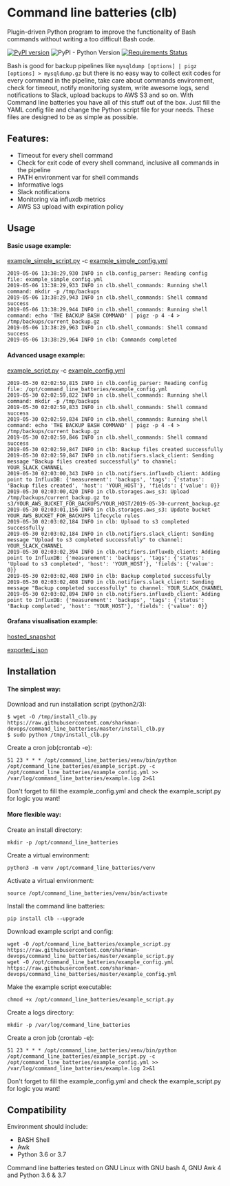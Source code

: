 # Command line batteries (clb)
Plugin-driven Python program to improve the functionality of Bash commands without writing a too difficult Bash code.

[![PyPI version](https://badge.fury.io/py/clb.svg)](https://badge.fury.io/py/clb)
![PyPI - Python Version](https://img.shields.io/pypi/pyversions/clb.svg)
[![Requirements Status](https://requires.io/github/sharkman-devops/command_line_batteries/requirements.svg?branch=master)](https://requires.io/github/sharkman-devops/command_line_batteries/requirements/?branch=master)

Bash is good for backup pipelines like `mysqldump [options] | pigz [options] > mysqldump.gz` but there is no easy way to collect exit codes for every command in the pipeline, take care about commands environment, check for timeout, notify monitoring system, write awesome logs, send notifications to Slack, upload backups to AWS S3 and so on. With Command line batteries you have all of this stuff out of the box. Just fill the YAML config file and change the Python script file for your needs. These files are designed to be as simple as possible.

## Features:
- Timeout for every shell command
- Check for exit code of every shell command, inclusive all commands in the pipeline
- PATH environment var for shell commands
- Informative logs
- Slack notifications
- Monitoring via influxdb metrics
- AWS S3 upload with expiration policy

## Usage
#### Basic usage example:
[example_simple_script.py](examples/example_simple_script.py) -c [example_simple_config.yml](examples/example_simple_config.yml)
```
2019-05-06 13:38:29,930 INFO in clb.config_parser: Reading config file: example_simple_config.yml
2019-05-06 13:38:29,933 INFO in clb.shell_commands: Running shell command: mkdir -p /tmp/backups
2019-05-06 13:38:29,943 INFO in clb.shell_commands: Shell command success
2019-05-06 13:38:29,944 INFO in clb.shell_commands: Running shell command: echo 'THE BACKUP BASH COMMAND' | pigz -p 4 -4 > /tmp/backups/current_backup.gz
2019-05-06 13:38:29,963 INFO in clb.shell_commands: Shell command success
2019-05-06 13:38:29,964 INFO in clb: Commands completed
```

#### Advanced usage example:
[example_script.py](examples/example_script.py) -c [example_config.yml](examples/example_config.yml)
```
2019-05-30 02:02:59,815 INFO in clb.config_parser: Reading config file: /opt/command_line_batteries/example_config.yml
2019-05-30 02:02:59,822 INFO in clb.shell_commands: Running shell command: mkdir -p /tmp/backups
2019-05-30 02:02:59,833 INFO in clb.shell_commands: Shell command success
2019-05-30 02:02:59,834 INFO in clb.shell_commands: Running shell command: echo 'THE BACKUP BASH COMMAND' | pigz -p 4 -4 > /tmp/backups/current_backup.gz
2019-05-30 02:02:59,846 INFO in clb.shell_commands: Shell command success
2019-05-30 02:02:59,847 INFO in clb: Backup files created successfully
2019-05-30 02:02:59,847 INFO in clb.notifiers.slack_client: Sending message "Backup files created successfully" to channel: YOUR_SLACK_CHANNEL
2019-05-30 02:03:00,343 INFO in clb.notifiers.influxdb_client: Adding point to InfluxDB: {'measurement': 'backups', 'tags': {'status': 'Backup files created', 'host': 'YOUR_HOST'}, 'fields': {'value': 0}}
2019-05-30 02:03:00,420 INFO in clb.storages.aws_s3: Upload /tmp/backups/current_backup.gz to s3/YOUR_AWS_BUCKET_FOR_BACKUPS/YOUR_HOST/2019-05-30-current_backup.gz
2019-05-30 02:03:01,156 INFO in clb.storages.aws_s3: Update bucket YOUR_AWS_BUCKET_FOR_BACKUPS lifecycle rules
2019-05-30 02:03:02,184 INFO in clb: Upload to s3 completed successfully
2019-05-30 02:03:02,184 INFO in clb.notifiers.slack_client: Sending message "Upload to s3 completed successfully" to channel: YOUR_SLACK_CHANNEL
2019-05-30 02:03:02,394 INFO in clb.notifiers.influxdb_client: Adding point to InfluxDB: {'measurement': 'backups', 'tags': {'status': 'Upload to s3 completed', 'host': 'YOUR_HOST'}, 'fields': {'value': 0}}
2019-05-30 02:03:02,408 INFO in clb: Backup completed successfully
2019-05-30 02:03:02,408 INFO in clb.notifiers.slack_client: Sending message "Backup completed successfully" to channel: YOUR_SLACK_CHANNEL
2019-05-30 02:03:02,894 INFO in clb.notifiers.influxdb_client: Adding point to InfluxDB: {'measurement': 'backups', 'tags': {'status': 'Backup completed', 'host': 'YOUR_HOST'}, 'fields': {'value': 0}}
```

#### Grafana visualisation example:

[hosted_snapshot](https://snapshot.raintank.io/dashboard/snapshot/Dw3pSX5NL3yXlZPXMv37872R12mEsTQg)

[exported_json](grafana/backups_dashboard_example.json)

## Installation
#### The simplest way:
Download and run installation script (python2/3):
```
$ wget -O /tmp/install_clb.py https://raw.githubusercontent.com/sharkman-devops/command_line_batteries/master/install_clb.py
$ sudo python /tmp/install_clb.py
```

Create a cron job(crontab -e):
```
51 23 * * * /opt/command_line_batteries/venv/bin/python /opt/command_line_batteries/example_script.py -c /opt/command_line_batteries/example_config.yml >> /var/log/command_line_batteries/example.log 2>&1
```
Don't forget to fill the example_config.yml and check the example_script.py for logic you want!

#### More flexible way:
Create an install directory:
```
mkdir -p /opt/command_line_batteries
```

Create a virtual environment:
```
python3 -m venv /opt/command_line_batteries/venv
```

Activate a virtual environment:
```
source /opt/command_line_batteries/venv/bin/activate
```

Install the command line batteries:
```
pip install clb --upgrade
```

Download example script and config:
```
wget -O /opt/command_line_batteries/example_script.py https://raw.githubusercontent.com/sharkman-devops/command_line_batteries/master/example_script.py
wget -O /opt/command_line_batteries/example_config.yml https://raw.githubusercontent.com/sharkman-devops/command_line_batteries/master/example_config.yml
```

Make the example script executable:
```
chmod +x /opt/command_line_batteries/example_script.py
```

Create a logs directory:
```
mkdir -p /var/log/command_line_batteries
```

Create a cron job (crontab -e):
```
51 23 * * * /opt/command_line_batteries/venv/bin/python /opt/command_line_batteries/example_script.py -c /opt/command_line_batteries/example_config.yml >> /var/log/command_line_batteries/example.log 2>&1
```
Don't forget to fill the example_config.yml and check the example_script.py for logic you want!


## Compatibility
Environment should include:
- BASH Shell
- Awk
- Python 3.6 or 3.7

Command line batteries tested on GNU Linux with GNU bash 4, GNU Awk 4 and Python 3.6 & 3.7
